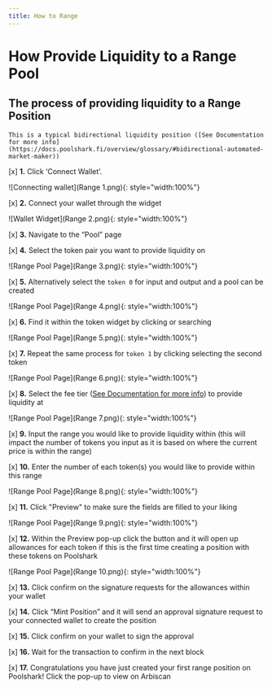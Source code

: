 ```yaml
---
title: How to Range
---
```


# How Provide Liquidity to a Range Pool

## The process of providing liquidity to a Range Position

    This is a typical bidirectional liquidity position ([See Documentation for more info](https://docs.poolshark.fi/overview/glossary/#bidirectional-automated-market-maker))

[x] **1.** Click ‘Connect Wallet’.

![Connecting wallet](Range 1.png){: style="width:100%"}

[x] **2.** Connect your wallet through the widget

![Wallet Widget](Range 2.png){: style="width:100%"}

[x] **3.** Navigate to the “Pool” page

[x] **4.** Select the token pair you want to provide liquidity on 

![Range Pool Page](Range 3.png){: style="width:100%"}

[x] **5.** Alternatively select the ```token 0``` for input and output and a pool can be created

![Range Pool Page](Range 4.png){: style="width:100%"}

[x] **6.** Find it within the token widget by clicking or searching

![Range Pool Page](Range 5.png){: style="width:100%"}

[x] **7.** Repeat the same process for ```token 1``` by clicking selecting the second token

![Range Pool Page](Range 6.png){: style="width:100%"}

[x] **8.** Select the fee tier ([See Documentation for more info](https://docs.poolshark.fi/overview/glossary/#fee-tier)) to provide liquidity at 

![Range Pool Page](Range 7.png){: style="width:100%"}

[x] **9.** Input the range you would like to provide liquidity within (this will impact the number of tokens you input as it is based on where the current price is within the range)

[x] **10.** Enter the number of each token(s) you would like to provide within this range

![Range Pool Page](Range 8.png){: style="width:100%"}

[x] **11.** Click "Preview" to make sure the fields are filled to your liking

![Range Pool Page](Range 9.png){: style="width:100%"}

[x] **12.** Within the Preview pop-up click the button and it will open up allowances for each token if this is the first time creating a position with these tokens on Poolshark

![Range Pool Page](Range 10.png){: style="width:100%"}

[x] **13.** Click confirm on the signature requests for the allowances within your wallet

[x] **14.** Click “Mint Position” and it will send an approval signature request to your connected wallet to create the position

[x] **15.** Click confirm on your wallet to sign the approval

[x] **16.** Wait for the transaction to confirm in the next block

[x] **17.** Congratulations you have just created your first range position on Poolshark! Click the pop-up to view on Arbiscan


<br><br><br>